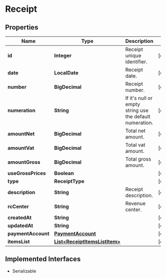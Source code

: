 

# Receipt



## Properties

Name | Type | Description | Notes
------------ | ------------- | ------------- | -------------
**id** | **Integer** | Receipt unique identifier. |  [optional]
**date** | **LocalDate** | Receipt date. |  [optional]
**number** | **BigDecimal** | Receipt number. |  [optional]
**numeration** | **String** | If it&#39;s null or empty string use the default numeration. |  [optional]
**amountNet** | **BigDecimal** | Total net amount. |  [optional]
**amountVat** | **BigDecimal** | Total vat amount. |  [optional]
**amountGross** | **BigDecimal** | Total gross amount. |  [optional]
**useGrossPrices** | **Boolean** |  |  [optional]
**type** | **ReceiptType** |  |  [optional]
**description** | **String** | Receipt description. |  [optional]
**rcCenter** | **String** | Revenue center. |  [optional]
**createdAt** | **String** |  |  [optional]
**updatedAt** | **String** |  |  [optional]
**paymentAccount** | [**PaymentAccount**](PaymentAccount.md) |  |  [optional]
**itemsList** | [**List&lt;ReceiptItemsListItem&gt;**](ReceiptItemsListItem.md) |  |  [optional]


## Implemented Interfaces

* Serializable


